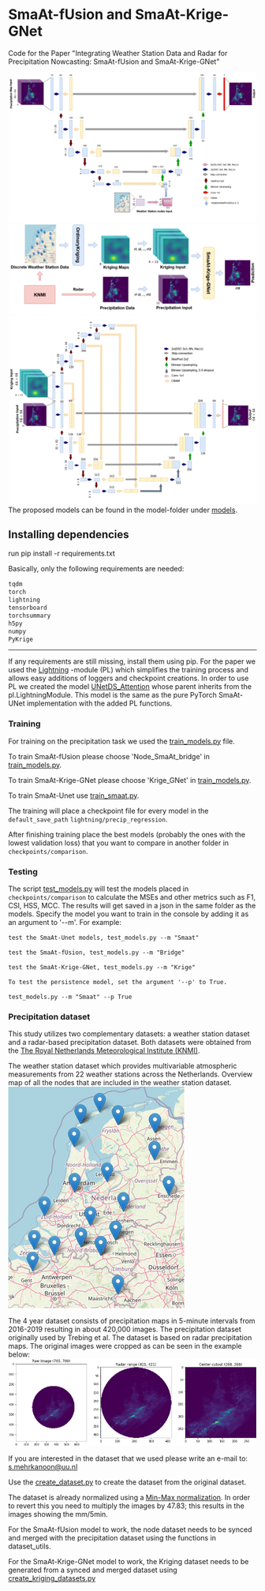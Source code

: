 # SmaAt-fUsion and SmaAt-Krige-GNet
Code for the Paper "Integrating Weather Station Data and Radar for Precipitation Nowcasting: SmaAt-fUsion and SmaAt-Krige-GNet"

![SmaAt-fUsion](SmaAt-fUsion.png)
![Kriging Overview](Kriging_Overview.png)
![SmaAt-Krige-GNet](SmaAt-Krige-GNet.png)
The proposed models can be found in the model-folder under [models](models/unet_precip_regression_lightning.py).


## Installing dependencies
run pip install -r requirements.txt

Basically, only the following requirements are needed:
```
tqdm
torch
lightning
tensorboard
torchsummary
h5py
numpy
PyKrige
```


---
If any requirements are still missing, install them using pip.
For the paper we used the [Lightning](https://github.com/Lightning-AI/lightning) -module (PL) which simplifies the training process and allows easy additions of loggers and checkpoint creations.
In order to use PL we created the model [UNetDS_Attention](models/unet_precip_regression_lightning.py) whose parent inherits from the pl.LightningModule. This model is the same as the pure PyTorch SmaAt-UNet implementation with the added PL functions.

### Training
For training on the precipitation task we used the [train_models.py](train_models.py) file. 

To train SmaAt-fUsion please choose 'Node_SmaAt_bridge' in [train_models.py](train_models.py).

To train SmaAt-Krige-GNet please choose 'Krige_GNet' in [train_models.py](train_models.py).

To train SmaAt-Unet use [train_smaat.py](train_smaat.py).

The training will place a checkpoint file for every model in the `default_save_path` `lightning/precip_regression`.

After finishing training place the best models (probably the ones with the lowest validation loss) that you want to compare in another folder in `checkpoints/comparison`.

### Testing
The script [test_models.py](test_models.py) will test the models placed in `checkpoints/comparison` to calculate the MSEs and other metrics such as F1, CSI, HSS, MCC.
The results will get saved in a json in the same folder as the models.
Specify the model you want to train in the console by adding it as an argument to '--m'.
For example:
```
test the SmaAt-Unet models, test_models.py --m "Smaat"
```
```
test the SmaAt-fUsion, test_models.py --m "Bridge"
```
```
test the SmaAt-Krige-GNet, test_models.py --m "Krige"
```
```
To test the persistence model, set the argument '--p' to True.
```
```
test_models.py --m "Smaat" --p True
```

### Precipitation dataset
This study utilizes two complementary datasets: a weather station dataset and a radar-based precipitation dataset. Both datasets were obtained from the [The Royal Netherlands Meteorological Institute (KNMI)](https://www.knmi.nl/over-het-knmi/about).

The weather station dataset which provides multivariable atmospheric measurements from 22 weather stations across the Netherlands. Overview map of all the nodes that are included in the
weather station dataset. ![Weather stations](stations_map.png)

The 4 year dataset consists of precipitation maps in 5-minute intervals from 2016-2019 resulting in about 420,000 images. The precipitation dataset originally used by Trebing et al. 
The dataset is based on radar precipitation maps.
The original images were cropped as can be seen in the example below:
![Precip cutout](Precipitation%20map%20Cutout.png)

If you are interested in the dataset that we used please write an e-mail to: s.mehrkanoon@uu.nl

Use the [create_dataset.py](create_datasets.py) to create the dataset from the original dataset.

The dataset is already normalized using a [Min-Max normalization](https://en.wikipedia.org/wiki/Feature_scaling#Rescaling_(min-max_normalization)).
In order to revert this you need to multiply the images by 47.83; this results in the images showing the mm/5min.

For the SmaAt-fUsion model to work, the node dataset needs to be synced and merged with the precipitation dataset using the functions in dataset_utils.

For the SmaAt-Krige-GNet model to work, the Kriging dataset needs to be generated from a synced and merged dataset using [create_kriging_datasets.py](create_kriging_datasets.py)

